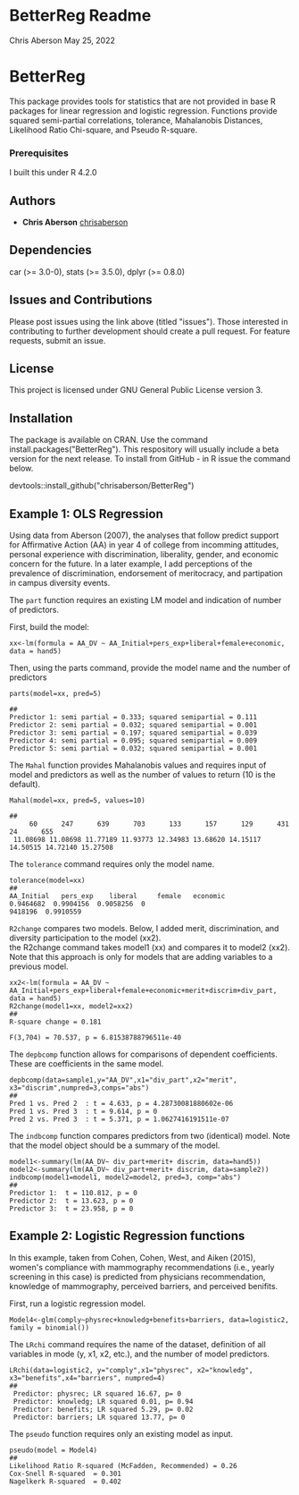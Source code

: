 # BetterReg Readme

Chris Aberson May 25, 2022

# BetterReg  

This package provides tools for statistics that are not provided in base
R packages for linear regression and logistic regression. Functions
provide squared semi-partial correlations, tolerance, Mahalanobis
Distances, Likelihood Ratio Chi-square, and Pseudo R-square. 

### Prerequisites  

I built this under R 4.2.0

## Authors  

-   **Chris Aberson** [chrisaberson](https://github.com/chrisaberson)

## Dependencies  

car (>= 3.0-0), stats (>= 3.5.0), dplyr (>= 0.8.0)

## Issues and Contributions  

Please post issues using the link above (titled "issues"). Those interested in contributing to further development should create a pull request. For feature requests, submit an issue. 

## License  

This project is licensed under GNU General Public License version 3.

## Installation 

The package is available on CRAN. Use the command install.packages("BetterReg"). This respository will usually include a beta version for the next release. To install from GitHub - in R issue the command below.

devtools::install_github("chrisaberson/BetterReg")

## Example 1: OLS Regression

Using data from Aberson (2007), the analyses that follow predict support for Affirmative Action (AA) in year 4 of college from incomming attitudes, personal experience with discrimination, liberality, gender, and economic concern for the future. In a later example, I add perceptions of the prevalence of discrimination, endorsement of meritocracy, and partipation in campus diversity events. 

The `part` function requires an existing LM model and indication of number of predictors.  

First, build the model:  
```
xx<-lm(formula = AA_DV ~ AA_Initial+pers_exp+liberal+female+economic, data = hand5)  
```
Then, using the parts command, provide the model name and the number of predictors  
```
parts(model=xx, pred=5)  

##
Predictor 1: semi partial = 0.333; squared semipartial = 0.111  
Predictor 2: semi partial = 0.032; squared semipartial = 0.001  
Predictor 3: semi partial = 0.197; squared semipartial = 0.039  
Predictor 4: semi partial = 0.095; squared semipartial = 0.009  
Predictor 5: semi partial = 0.032; squared semipartial = 0.001  
```
The `Mahal` function provides Mahalanobis values and requires input of model and predictors as well as the number of values to return (10 is the default). 
```
Mahal(model=xx, pred=5, values=10)  

##
     60      247      639      703      133      157      129      431     24      655
 11.08698 11.08698 11.77189 11.93773 12.34983 13.68620 14.15117 14.50515 14.72140 15.27508     
```

The `tolerance` command requires only the model name. 
```
tolerance(model=xx)  
##
AA_Initial   pers_exp    liberal     female   economic  
0.9464682  0.9904156  0.9058256  0
9418196  0.9910559   
```

`R2change` compares two models. Below, I added merit, discrimination, and diversity participation to the model (xx2).  
the R2change command takes model1 (xx) and compares it to model2 (xx2). Note that this approach is only for models that are adding variables to a previous model.
```
xx2<-lm(formula = AA_DV ~ AA_Initial+pers_exp+liberal+female+economic+merit+discrim+div_part, data = hand5) 
R2change(model1=xx, model2=xx2) 
##
R-square change = 0.181 

F(3,704) = 70.537, p = 6.81538788796511e-40 
```

The `depbcomp` function allows for comparisons of  dependent coefficients. These are coefficients in the same model.   
```
depbcomp(data=sample1,y="AA_DV",x1="div_part",x2="merit", x3="discrim",numpred=3,comps="abs")  
##
Pred 1 vs. Pred 2  : t = 4.633, p = 4.28730081880602e-06  
Pred 1 vs. Pred 3  : t = 9.614, p = 0  
Pred 2 vs. Pred 3  : t = 5.371, p = 1.0627416191511e-07  
```
The `indbcomp` function compares predictors from two (identical) model. Note that the model object should be a summary of the model. 

```
model1<-summary(lm(AA_DV~ div_part+merit+ discrim, data=hand5))  
model2<-summary(lm(AA_DV~ div_part+merit+ discrim, data=sample2))   
indbcomp(model1=model1, model2=model2, pred=3, comp="abs")    
##
Predictor 1:  t = 110.812, p = 0  
Predictor 2:  t = 13.623, p = 0  
Predictor 3:  t = 23.958, p = 0  
```

## Example 2: Logistic Regression functions

In this example, taken from Cohen, Cohen, West, and Aiken (2015), women's compliance with mammography recommendations (i.e., yearly screening in this case) is predicted from physicians recommendation, knowledge of mammography, perceived barriers, and perceived benifits. 

First, run a logistic regression model. 
```
Model4<-glm(comply~physrec+knowledg+benefits+barriers, data=logistic2, family = binomial())  
```
The `LRchi` command requires the name of the dataset, definition of all variables in mode (y, x1, x2, etc.), and the number of model predictors. 
```
LRchi(data=logistic2, y="comply",x1="physrec", x2="knowledg", x3="benefits",x4="barriers", numpred=4)  
##
 Predictor: physrec; LR squared 16.67, p= 0  
 Predictor: knowledg; LR squared 0.01, p= 0.94   
 Predictor: benefits; LR squared 5.29, p= 0.02   
 Predictor: barriers; LR squared 13.77, p= 0   
```
The `pseudo` function requires only an existing model as input.   
```
pseudo(model = Model4) 
##
Likelihood Ratio R-squared (McFadden, Recommended) = 0.26   
Cox-Snell R-squared  = 0.301   
Nagelkerk R-squared  = 0.402   
```
